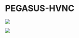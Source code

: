 # PEGASUS-HVNC

<img src="https://i.ibb.co/RQVrczB/Unbenannt.png" ><br>

<img src="https://i.ibb.co/PZ2GBbz/Unbnt.png" ><br>
